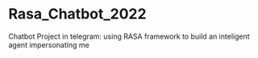 # Rasa_Chatbot_2022
Chatbot Project in telegram: using RASA framework to build an inteligent agent impersonating me
